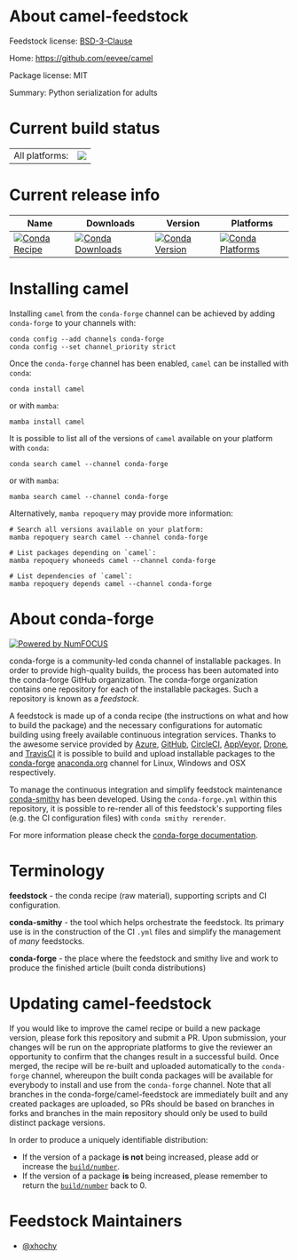 About camel-feedstock
=====================

Feedstock license: [BSD-3-Clause](https://github.com/conda-forge/camel-feedstock/blob/main/LICENSE.txt)

Home: https://github.com/eevee/camel

Package license: MIT

Summary: Python serialization for adults

Current build status
====================


<table><tr><td>All platforms:</td>
    <td>
      <a href="https://dev.azure.com/conda-forge/feedstock-builds/_build/latest?definitionId=12144&branchName=main">
        <img src="https://dev.azure.com/conda-forge/feedstock-builds/_apis/build/status/camel-feedstock?branchName=main">
      </a>
    </td>
  </tr>
</table>

Current release info
====================

| Name | Downloads | Version | Platforms |
| --- | --- | --- | --- |
| [![Conda Recipe](https://img.shields.io/badge/recipe-camel-green.svg)](https://anaconda.org/conda-forge/camel) | [![Conda Downloads](https://img.shields.io/conda/dn/conda-forge/camel.svg)](https://anaconda.org/conda-forge/camel) | [![Conda Version](https://img.shields.io/conda/vn/conda-forge/camel.svg)](https://anaconda.org/conda-forge/camel) | [![Conda Platforms](https://img.shields.io/conda/pn/conda-forge/camel.svg)](https://anaconda.org/conda-forge/camel) |

Installing camel
================

Installing `camel` from the `conda-forge` channel can be achieved by adding `conda-forge` to your channels with:

```
conda config --add channels conda-forge
conda config --set channel_priority strict
```

Once the `conda-forge` channel has been enabled, `camel` can be installed with `conda`:

```
conda install camel
```

or with `mamba`:

```
mamba install camel
```

It is possible to list all of the versions of `camel` available on your platform with `conda`:

```
conda search camel --channel conda-forge
```

or with `mamba`:

```
mamba search camel --channel conda-forge
```

Alternatively, `mamba repoquery` may provide more information:

```
# Search all versions available on your platform:
mamba repoquery search camel --channel conda-forge

# List packages depending on `camel`:
mamba repoquery whoneeds camel --channel conda-forge

# List dependencies of `camel`:
mamba repoquery depends camel --channel conda-forge
```


About conda-forge
=================

[![Powered by
NumFOCUS](https://img.shields.io/badge/powered%20by-NumFOCUS-orange.svg?style=flat&colorA=E1523D&colorB=007D8A)](https://numfocus.org)

conda-forge is a community-led conda channel of installable packages.
In order to provide high-quality builds, the process has been automated into the
conda-forge GitHub organization. The conda-forge organization contains one repository
for each of the installable packages. Such a repository is known as a *feedstock*.

A feedstock is made up of a conda recipe (the instructions on what and how to build
the package) and the necessary configurations for automatic building using freely
available continuous integration services. Thanks to the awesome service provided by
[Azure](https://azure.microsoft.com/en-us/services/devops/), [GitHub](https://github.com/),
[CircleCI](https://circleci.com/), [AppVeyor](https://www.appveyor.com/),
[Drone](https://cloud.drone.io/welcome), and [TravisCI](https://travis-ci.com/)
it is possible to build and upload installable packages to the
[conda-forge](https://anaconda.org/conda-forge) [anaconda.org](https://anaconda.org/)
channel for Linux, Windows and OSX respectively.

To manage the continuous integration and simplify feedstock maintenance
[conda-smithy](https://github.com/conda-forge/conda-smithy) has been developed.
Using the ``conda-forge.yml`` within this repository, it is possible to re-render all of
this feedstock's supporting files (e.g. the CI configuration files) with ``conda smithy rerender``.

For more information please check the [conda-forge documentation](https://conda-forge.org/docs/).

Terminology
===========

**feedstock** - the conda recipe (raw material), supporting scripts and CI configuration.

**conda-smithy** - the tool which helps orchestrate the feedstock.
                   Its primary use is in the construction of the CI ``.yml`` files
                   and simplify the management of *many* feedstocks.

**conda-forge** - the place where the feedstock and smithy live and work to
                  produce the finished article (built conda distributions)


Updating camel-feedstock
========================

If you would like to improve the camel recipe or build a new
package version, please fork this repository and submit a PR. Upon submission,
your changes will be run on the appropriate platforms to give the reviewer an
opportunity to confirm that the changes result in a successful build. Once
merged, the recipe will be re-built and uploaded automatically to the
`conda-forge` channel, whereupon the built conda packages will be available for
everybody to install and use from the `conda-forge` channel.
Note that all branches in the conda-forge/camel-feedstock are
immediately built and any created packages are uploaded, so PRs should be based
on branches in forks and branches in the main repository should only be used to
build distinct package versions.

In order to produce a uniquely identifiable distribution:
 * If the version of a package **is not** being increased, please add or increase
   the [``build/number``](https://docs.conda.io/projects/conda-build/en/latest/resources/define-metadata.html#build-number-and-string).
 * If the version of a package **is** being increased, please remember to return
   the [``build/number``](https://docs.conda.io/projects/conda-build/en/latest/resources/define-metadata.html#build-number-and-string)
   back to 0.

Feedstock Maintainers
=====================

* [@xhochy](https://github.com/xhochy/)

